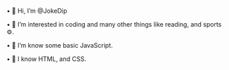 • 👋 Hi, I’m @JokeDip

• 👀 I’m interested in coding and many other things like reading, and sports ⚙️.

• 🌱 I’m know some basic JavaScript.

• 🧠 I know HTML, and CSS.
